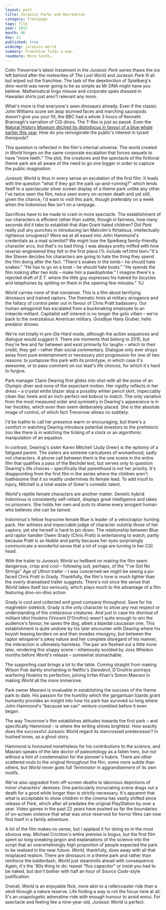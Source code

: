 ```yaml
---
layout: post
title: Jurassic Parks and Recreation
category: frontpage
tags: film
year: 2015
month: 06
day: 22
published: true
wideimg: jurassic-world
summary: Franchise finds a way.
readmore: More teeth…
---
```

Colin Trevorrow's latest instalment in the *Jurassic Park* series thaws the ice left behind after the meteorites of *The Lost World* and *Jurassic Park III* all but wiped out the franchise. The task of the deextinction of Spielberg's dino-world was never going to be as simple as Mr DNA might have you believe. Mathematical lingo misuse and corporate spies dressed in Hawaiian shirts just aren't relevant any more.

What's more is that everyone's seen dinosaurs already. Even if the classic John Williams score set atop stunned faces and marching sauropods doesn't give you your fill, the BBC had a whole 3 hours of Kenneth Brannagh's narration of CGI dinos. The T-Rex is just so passé. Even the [Natural History Museum ditched its diplodocus in favour of a blue whale earlier this year](http://www.bbc.co.uk/news/science-environment-31025229). How do you reinvigorate the public's interest in tyrant theropods?

This question is reflected in the film's internal universe. The world created in *World* hinges on the same corporate escalation that forces sequels to have "more teeth." The plot, the creatures and the spectacle of the fictional theme park are all aware of the need to go one bigger in order to capture the public imagination.

*Jurassic World* is thus in every sense an escalation of the first film. It leads with the question "what if they got the park up-and-running?" which lends itself to a spectacular silver screen display of a theme park unlike any other. I've twice seen the film, twice seen every on-screen death and yet still, given the chance, I'd want to visit this park, though preferably on a week when the Indominus Rex isn't on a rampage.

Sacrifices have to be made to cram in more spectacle. The establishment of our characters is efficient rather than subtle, though in fairness, how many seconds did it take to establish that Alan Grant hated children? Did *Park* really pull any punches in introducing Ian Malcolm's flirtatious, intellectually righteous smugness? Were we at all eased into John Hammond's credentials as a mad scientist? We might lose the Spielberg family-friendly character arcs, but that's no bad thing. I was always pretty miffed with how reverse-engineered they felt in the first place.{% include ref.html text="It's like Steven decides his characters are going to hate the thing they spend the film doing after the fact. \"There's snakes in the tomb – he should hate snakes.\" \"He has to go on a boat – he should hate boats.\" \"He spends the film looking after two kids – make him a paedophobe.\" I imagine there's a rejected draft of *E.T.* where the little guy expresses his hatred for bicycles and telephones by spitting on them in the opening few minutes." %}

*World* carries none of that nonsense. This is a film about terrifying dinosaurs and trained raptors. The thematic hints at military arrogance and the fallacy of control peter out in favour of Chris Pratt badassery. Our human antagonist has escalated from a buckmaking employee to an imbecile militant. Capitalist self-interest is no longer the goto villain – we're back to the overzealous American military. Goodbye Hans Gruber, hello predator drones.

We're not totally in pre-*Die Hard* mode, although the action sequences and dialogue would suggest it. There are moments that belong to 2015, but they're few and far between and exist primarily for laughs – which to their credit, they get – rather than social commentary. Dialogue only ever strays away from pure entertainment or necessary plot progression for one of two reasons: to juxtapose this park with its prototype, in which case it's awesome, or to pass comment on our lead's life choices, for which it's hard to forgive.

Park manager Claire Dearing first glides into shot with all the poise of an Olympic diver and none of the expectant motion. Her rigidity reflects in her dress – a crystal white blazer atop a possibly whiter pencil skirt, impeccably clean lilac heels and an inch-perfect red bobcut to match. The only variation from the most measured order and symmetry in Dearing's appearance is in her freckles, which even then seem deliberately placed. She is the absolute image of control, of which fact Trevorrow allows no subtlety.

I'd be loathe to call her presence warm or encouraging, but there's a comfort in watching Dearing introduce potential investors to the prehistoric zoo like there is in watching the ticking of a clock or an algorithmic manipulation of an equation.

In contrast, Dearing's sister Karen Mitchell (Judy Greer) is the epitomy of a fatigued parent. The sisters are extreme caricatures of womanhood; sadly not characters. A phone call between them is the one scene in the entire film that qualifies a pass of the Bechdel test, but serves only to question Dearing's life choices – specifically that parenthood is not her priority. It's disappointing from the first film in the series where the children aren't loathesome that it so readily undermines its female lead. To add insult to injury, Mitchell is a total waste of Greer's comedic talent.

*World*'s reptile female characters are another matter. Genetic hybrid Indominus is consistently self-reliant, displays great intelligence and takes no prisoners. She holds her own and puts to shame every arrogant human who believes she can be tamed.

Indominus's fellow fearsome female Blue is leader of a velociraptor hunting pack. Her wiliness and impeccable judge of character outstrip those of her captors, yet she herself is hard to pin down. The relationship between Blue and raptor handler Owen Grady (Chris Pratt) is entertaining to watch, partly because Pratt is so likable and partly because her eyes surprisingly communicate a wonderful sense that a lot of cogs are turning in her CGI head.

With the trailer to *Jurassic World* so hellbent on making the film seem dangerous, crisp and cool – following suit, perhaps, of the "I've Got No Strings" *Age of Ultron* trailer – I was concerned we might be seeing a po-faced Chris Pratt in Grady. Thankfully, the film's tone is much lighter than the overly dramatised trailer suggests. There's not once the sense that *World* takes itself too seriously, which plays much to the advantage of a film featuring dino-on-dino action.

Grady is cool and collected and good company throughout. Save for his maghrebin sidekick, Grady is the only character to show any real respect or understanding of the cretaceous creatures. And just in case his dismisal of militant idiot Hoskins (Vincent D'Onofrio) wasn't quite enough to win the audience's favour, he saves the dog, albeit a bipedal caucasian one. This establishment is quite undone by his later encounter with Dearing where his boyish teasing borders on and then invades misogyny, but between the raptor whisperer's jokey nature and her complete disregard of his manner, the interaction is ultimately harmless. The pair are fleshed out a little more later, rendering this sloppy scene – infamously scolded by Joss Whedon months before *World*'s release – somewhat stomachable.

The supporting cast brings a lot to the table. Coming straight from making Wilson Fisk darkly enchanting in Netflix's *Daredevil*, D'Onofrio portrays warfaring Hoskins to perfection, joining Irrfan Khan's Simon Masrani in making *World* all the more immersive.

Park owner Masrani is invaluable in establishing the success of the theme park to date. His passion for the humility which the gargantuan lizards grant humanity provides an insight into how his park has survived so long where John Hammond's "because we can" venture crumbled before it even began.

The way Trevorrow's film establishes attitudes towards the first park – and specifically Hammond – is where the writing shines brightest. How exactly does the successful Jurassic World regard its starcrossed predecessor? In hushed tones, as a ghost story.

Hammond is honoured nonetheless for his contributions to the science, and Masrani speaks of the late doctor of paleontology as a fallen hero, but not without a hint of condemnation for the pioneer's hubris. There are other scattered nods to the original throughout the film, some more subtle than others, but *World* never goes full *Terminator* in aggrandisement of its own motifs.

We've also upgraded from off-screen deaths to laborious depictions of minor characters' demises. One particularly incruciating scene drags out a death for a good while longer than is strictly necessary. It's apparent that what is acceptable to show children in the cinema has vastly shifted since release of *Park*, which after all predates the original PlayStation by over a year. Video games in the past 22 years have pushed so far the boundaries of on-screen violence that what was once reserved for horror films can now find itself in a family adventure.

A lot of the film makes no sense, but I applaud it for doing so in the most obvious way. Michael Crichton's entire premise is bogus, but the first film spent so long sneaking jargon and explanations of the science into the script that an overwhelmingly high proportion of people expected the park to be realised in the near future. *World*, thankfully, does away with all that misplaced realism. There are dinosaurs in a theme park and rather than reinforce the balderdash, *World* just steamrolls ahead with consequence. Again, it's the '80s thing to do: repeat "flux capacitor" or insist you had to be naked, but don't bother with half an hour of *Source Code*-style justification.

Overall, *World* is an enjoyable flick, more akin to a rollercoaster ride than a stroll through a nature reserve. Life finding a way is not the focus here at all. It's an unapologetic adrenaline-ride with enough humour to avoid ennui. For spectacle and feeling like a nine-year-old, *Jurassic World* is perfect.